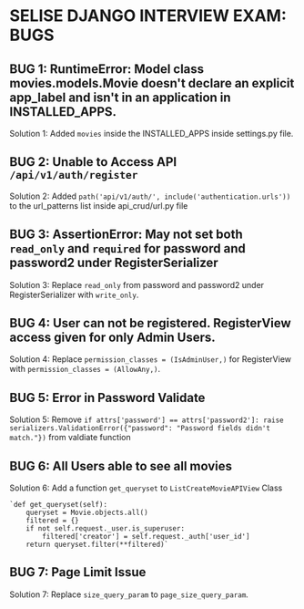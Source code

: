 # SELISE DJANGO INTERVIEW EXAM: BUGS

## BUG 1: RuntimeError: Model class movies.models.Movie doesn't declare an explicit app_label and isn't in an application in INSTALLED_APPS.

Solution 1: Added `movies` inside the INSTALLED_APPS inside settings.py file.


## BUG 2: Unable to Access API `/api/v1/auth/register`

Solution 2: Added `path('api/v1/auth/', include('authentication.urls'))` to the url_patterns list inside api_crud/url.py file


## BUG 3: AssertionError: May not set both `read_only` and `required` for password  and password2 under RegisterSerializer

Solution 3: Replace `read_only` from password and password2 under RegisterSerializer with `write_only`.

## BUG 4: User can not be registered.  RegisterView access given for only Admin Users.

Solution 4: Replace `permission_classes = (IsAdminUser,)` for RegisterView with `permission_classes = (AllowAny,)`.

## BUG 5: Error in Password Validate

Solution 5: Remove `if attrs['password'] == attrs['password2']:
                        raise serializers.ValidationError({"password": "Password fields didn't match."})` from
                        valdiate function

## BUG 6: All Users able to see all movies

Solution 6: Add a function `get_queryset` to `ListCreateMovieAPIView` Class

    `def get_queryset(self):
        queryset = Movie.objects.all()
        filtered = {}
        if not self.request._user.is_superuser:
            filtered['creator'] = self.request._auth['user_id']
        return queryset.filter(**filtered)`

## BUG 7: Page Limit Issue

Solution 7:  Replace `size_query_param` to `page_size_query_param`.